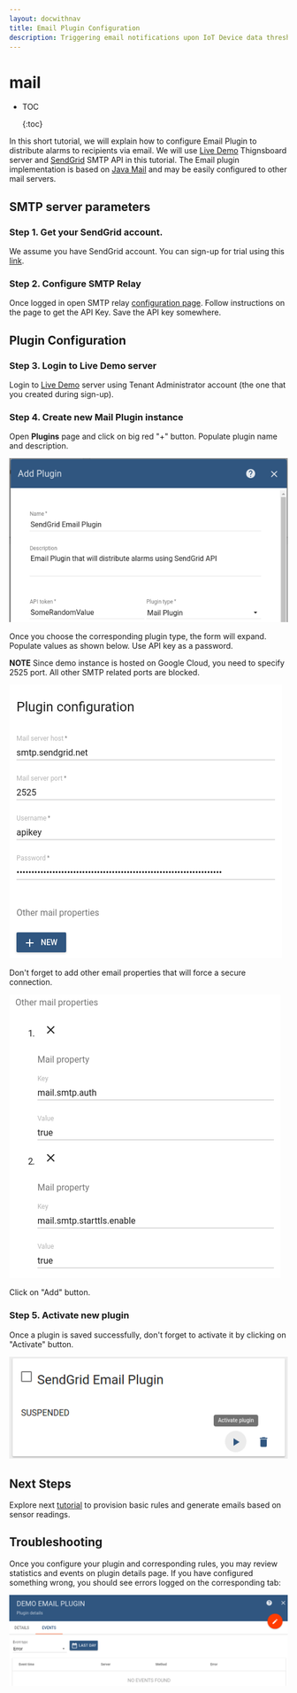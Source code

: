 ```yaml
---
layout: docwithnav
title: Email Plugin Configuration
description: Triggering email notifications upon IoT Device data thresholds
---
```


# mail

* TOC

  {:toc}

In this short tutorial, we will explain how to configure Email Plugin to distribute alarms to recipients via email. We will use [Live Demo](https://demo.thingsboard.io) Thignsboard server and [SendGrid](http://www.sendgrid.com) SMTP API in this tutorial. The Email plugin implementation is based on [Java Mail](https://en.wikipedia.org/wiki/JavaMail) and may be easily configured to other mail servers.

## SMTP server parameters

### Step 1. Get your SendGrid account.

We assume you have SendGrid account. You can sign-up for trial using this [link](https://app.sendgrid.com/signup).

### Step 2. Configure SMTP Relay

Once logged in open SMTP relay [configuration page](https://app.sendgrid.com/guide/integrate/langs/smtp). Follow instructions on the page to get the API Key. Save the API key somewhere.

## Plugin Configuration

### Step 3. Login to Live Demo server

Login to [Live Demo](https://demo.thingsboard.io) server using Tenant Administrator account \(the one that you created during sign-up\).

### Step 4. Create new Mail Plugin instance

Open **Plugins** page and click on big red "+" button. Populate plugin name and description.

![image](../../../.gitbook/assets/plugin-form.png)

Once you choose the corresponding plugin type, the form will expand. Populate values as shown below. Use API key as a password.

**NOTE** Since demo instance is hosted on Google Cloud, you need to specify 2525 port. All other SMTP related ports are blocked.

![image](../../../.gitbook/assets/plugin-configuration.png)

Don't forget to add other email properties that will force a secure connection.

![image](../../../.gitbook/assets/plugin-configuration-other.png)

Click on "Add" button.

### Step 5. Activate new plugin

Once a plugin is saved successfully, don't forget to activate it by clicking on "Activate" button.

![image](../../../.gitbook/assets/activate-plugin.png)

## Next Steps

Explore next [tutorial](https://github.com/caoyingde/thingsboard.github.io/tree/9437083b88083a9b2563248432cbbe460867fbaf/docs/samples/alarms/basic-rules/README.md) to provision basic rules and generate emails based on sensor readings.

## Troubleshooting

Once you configure your plugin and corresponding rules, you may review statistics and events on plugin details page. If you have configured something wrong, you should see errors logged on the corresponding tab:

![image](../../../.gitbook/assets/plugin-events.png)


